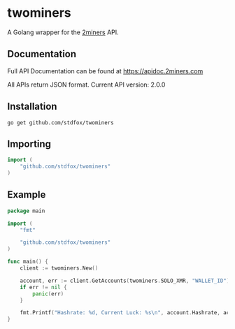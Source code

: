 # twominers
A Golang wrapper for the [2miners](https://2miners.com) API.

## Documentation
Full API Documentation can be found at https://apidoc.2miners.com

All APIs return JSON format. Current API version: 2.0.0

## Installation
```shell
go get github.com/stdfox/twominers
```

## Importing
```go
import (
    "github.com/stdfox/twominers"
)
```

## Example
```go
package main

import (
	"fmt"

	"github.com/stdfox/twominers"
)

func main() {
	client := twominers.New()

	account, err := client.GetAccounts(twominers.SOLO_XMR, "WALLET_ID")
	if err != nil {
		panic(err)
	}

	fmt.Printf("Hashrate: %d, Current Luck: %s\n", account.Hashrate, account.CurrentLuck)
}
```
